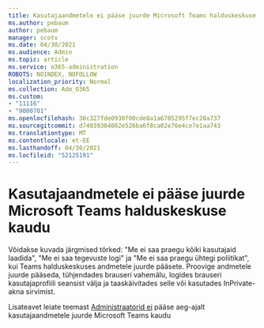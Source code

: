 ```yaml
---
title: Kasutajaandmetele ei pääse juurde Microsoft Teams halduskeskuse kaudu
ms.author: pebaum
author: pebaum
manager: scotv
ms.date: 04/30/2021
ms.audience: Admin
ms.topic: article
ms.service: o365-administration
ROBOTS: NOINDEX, NOFOLLOW
localization_priority: Normal
ms.collection: Adm_O365
ms.custom:
- "11116"
- "9000701"
ms.openlocfilehash: 30c327fde0930f00cde8a1a6785295f7ec20a737
ms.sourcegitcommit: d74039304002e526ba6f8ca02e76e4ce7e1aa743
ms.translationtype: MT
ms.contentlocale: et-EE
ms.lasthandoff: 04/30/2021
ms.locfileid: "52125191"
---
```

# <a name="cant-access-user-data-via-the-microsoft-teams-admin-center"></a>Kasutajaandmetele ei pääse juurde Microsoft Teams halduskeskuse kaudu

Võidakse kuvada järgmised tõrked: "Me ei saa praegu kõiki kasutajaid laadida", "Me ei saa tegevuste logi" ja "Me ei saa praegu ühtegi poliitikat", kui Teams halduskeskuses andmetele juurde pääsete. Proovige andmetele juurde pääseda, tühjendades brauseri vahemälu, logides brauseri kasutajaprofiili seansist välja ja taaskäivitades selle või kasutades InPrivate-akna sirvimist. 

Lisateavet leiate teemast [Administraatorid ei](https://docs.microsoft.com/microsoftteams/troubleshoot/teams-administration/cannot-access-admin-center) pääse aeg-ajalt kasutajaandmetele juurde Microsoft Teams kaudu